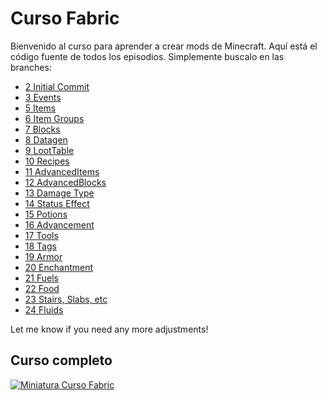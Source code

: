 # Curso Fabric

Bienvenido al curso para aprender a crear mods de Minecraft. Aquí está el código fuente de todos los episodios. Simplemente buscalo en las branches:

- [2 Initial Commit](https://github.com/polv-dev/curso-fabric/tree/2-Initial-Commit)
- [3 Events](https://github.com/polv-dev/curso-fabric/tree/3-Events)
- [5 Items](https://github.com/polv-dev/curso-fabric/tree/5-Items)
- [6 Item Groups](https://github.com/polv-dev/curso-fabric/tree/6-Item-Groups)
- [7 Blocks](https://github.com/polv-dev/curso-fabric/tree/7-Blocks)
- [8 Datagen](https://github.com/polv-dev/curso-fabric/tree/8-Datagen)
- [9 LootTable](https://github.com/polv-dev/curso-fabric/tree/9-LootTable)
- [10 Recipes](https://github.com/polv-dev/curso-fabric/tree/10-Recipes)
- [11 AdvancedItems](https://github.com/polv-dev/curso-fabric/tree/11-AdvancedItems)
- [12 AdvancedBlocks](https://github.com/polv-dev/curso-fabric/tree/12-AdvancedBlocks)
- [13 Damage Type](https://github.com/polv-dev/curso-fabric/tree/13-Damage-Type)
- [14 Status Effect](https://github.com/polv-dev/curso-fabric/tree/14-Status-Effect)
- [15 Potions](https://github.com/polv-dev/curso-fabric/tree/15-Potions)
- [16 Advancement](https://github.com/polv-dev/curso-fabric/tree/16-Advancement)
- [17 Tools](https://github.com/polv-dev/curso-fabric/tree/17-Tools)
- [18 Tags](https://github.com/polv-dev/curso-fabric/tree/18-Tags)
- [19 Armor](https://github.com/polv-dev/curso-fabric/tree/19-Armor)
- [20 Enchantment](https://github.com/polv-dev/curso-fabric/tree/20-Enchantment)
- [21 Fuels](https://github.com/polv-dev/curso-fabric/tree/21-Fuels)
- [22 Food](https://github.com/polv-dev/curso-fabric/tree/22-Food)
- [23 Stairs, Slabs, etc](https://github.com/polv-dev/curso-fabric/tree/23-Stairs,-Slabs,-etc)
- [24 Fluids](https://github.com/polv-dev/curso-fabric/tree/24-Fluids)

Let me know if you need any more adjustments!

## Curso completo

[![Miniatura Curso Fabric](https://i.ytimg.com/vi/5Sh5Uk8lxK4/maxresdefault.jpg)](https://www.youtube.com/watch?v=5Sh5Uk8lxK4&list=PLhaUVX9fqdCYKSEHAP4nIr3-tyXOiirg7&index=1)
